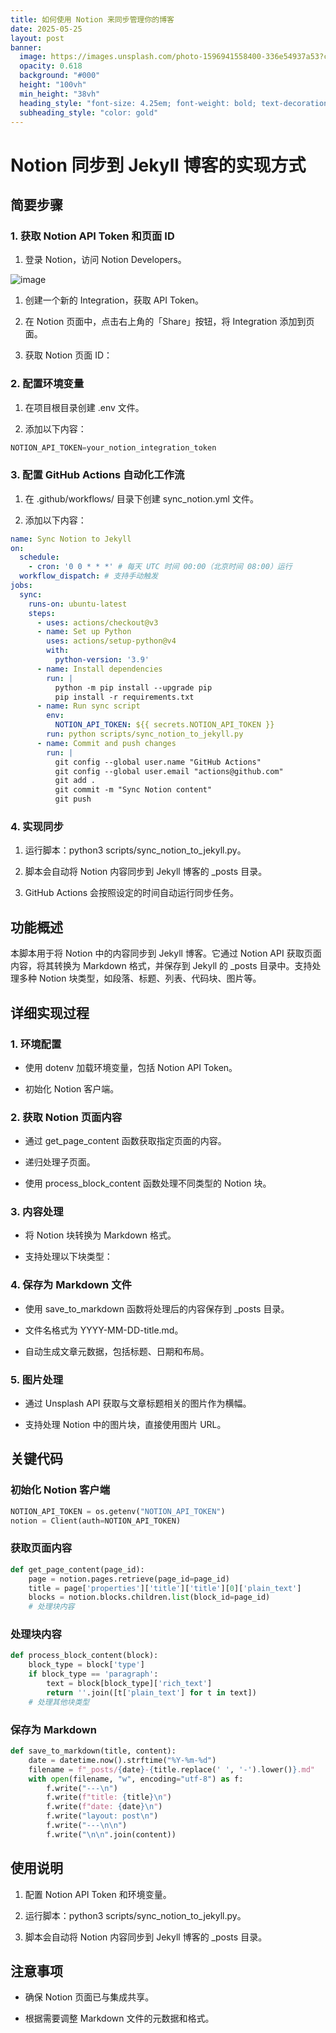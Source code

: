 ```yaml
---
title: 如何使用 Notion 来同步管理你的博客
date: 2025-05-25
layout: post
banner:
  image: https://images.unsplash.com/photo-1596941558400-336e54937a53?crop=entropy&cs=tinysrgb&fit=max&fm=jpg&ixid=M3w2OTIwMzJ8MHwxfHJhbmRvbXx8fHx8fHx8fDE3NDgxMzgxMDR8&ixlib=rb-4.1.0&q=80&w=1080
  opacity: 0.618
  background: "#000"
  height: "100vh"
  min_height: "38vh"
  heading_style: "font-size: 4.25em; font-weight: bold; text-decoration: underline"
  subheading_style: "color: gold"
---
```


# Notion 同步到 Jekyll 博客的实现方式

## 简要步骤

### 1. 获取 Notion API Token 和页面 ID

1. 登录 Notion，访问 Notion Developers。

![image](https://prod-files-secure.s3.us-west-2.amazonaws.com/a7a0cc5a-89b9-4cda-8686-1fba0ca52f40/d19c1afe-dea5-4312-9333-786b0ba83054/image.png?X-Amz-Algorithm=AWS4-HMAC-SHA256&X-Amz-Content-Sha256=UNSIGNED-PAYLOAD&X-Amz-Credential=ASIAZI2LB466QMWWXE42%2F20250525%2Fus-west-2%2Fs3%2Faws4_request&X-Amz-Date=20250525T015504Z&X-Amz-Expires=3600&X-Amz-Security-Token=IQoJb3JpZ2luX2VjEFoaCXVzLXdlc3QtMiJGMEQCICa8YkRknqnD2B7pHKadOGbk%2B2HEH8tyiZFXmjI%2B4RmOAiBuHjXJj34xaqqyEtwjab8AvboTbkbVd2CLSwmVEqQuLir%2FAwgjEAAaDDYzNzQyMzE4MzgwNSIML8YANmT7myuA7XgFKtwDNwUI0croV24iBvGQ4cwG37o94NfdCNDqQF8AEVVPqL3N5Wq%2BGHTdHMYraIa8qhTC3Or4fK5tiyfnPotD%2Fasakwl%2FbC32psBzlue54wSvxgkc2aa%2BAAjYNa%2BDvMncweHDIqkGsL0ktc7SVph6T1xx%2FCxv177YazHV24T4pfkAB9Acbq57c1B1dU5MO6uj29kTfPKvKuQLyFUTGFjYjXaAGFKWxxU2Mmiw%2F4r0jN4gjWWPW3m4P%2FovZiix7y%2F9bJerIUS0tkrhoT%2FT8%2F5Zr5KN0Mbf%2B0a5xffNf%2F4MDUIOxPLWeQNiveRkK%2F3FNxKF1hJWhn%2B5bRq%2BgjXQ%2BCGdFhq3HIpbjVYhk%2FYVt%2BMqCuiMQb5Q7xL9V2yP1UZLuKxGI1CY7UVmUA0bL5pvhHrFaWlmPsmHUEFtm9qg1zfc5Q1d4INZljRy%2BaxB%2BCvEtKkcKObauOMRZXVrnUhTmWcNMcfbWprfS8k4VhqBW%2FHgojp3g2lFRn9hQkakeRiAoqkILyQHb4VGbvKgNBP4UudItGYkP%2BI%2FfEB77axYJ9mw3COs6KCJArl4ELD5gClYw6RDiEL5VWQcNA7JVDrEds28oV2DiS3%2FfIkXN9Pvsaz518onCpHKP5UL%2Bax3X5JDf%2BUw3OzJwQY6pgHbHFIZFBIie034z%2FFPhgOWuASCAXhxuaM5cVukZeQzXlnjY%2Fqj0A9aBKelBja0YflJr98XaUKGKDiOPVSm15z8193hqQlXynhqivW9mKz1GvwtdNjTY%2BCeOuBme4rhSflgbEzh93k8HhhGioMqUhq8FT3ivfR1%2FaA%2FsHxhBzdAeZ23koD%2BNug5d9EDN35NeWDrh9Yd2ykUAmBKRAvI0YL7CJPUtAxI&X-Amz-Signature=2d230b0f8884143af8838fd77e679cc2295976f5577e3a9945f3876565b14bdc&X-Amz-SignedHeaders=host&x-id=GetObject)

1. 创建一个新的 Integration，获取 API Token。

1. 在 Notion 页面中，点击右上角的「Share」按钮，将 Integration 添加到页面。

1. 获取 Notion 页面 ID：


### 2. 配置环境变量

1. 在项目根目录创建 .env 文件。

1. 添加以下内容：

```javascript
NOTION_API_TOKEN=your_notion_integration_token
```

### 3. 配置 GitHub Actions 自动化工作流

1. 在 .github/workflows/ 目录下创建 sync_notion.yml 文件。

1. 添加以下内容：

```yaml
name: Sync Notion to Jekyll
on:
  schedule:
    - cron: '0 0 * * *' # 每天 UTC 时间 00:00（北京时间 08:00）运行
  workflow_dispatch: # 支持手动触发
jobs:
  sync:
    runs-on: ubuntu-latest
    steps:
      - uses: actions/checkout@v3
      - name: Set up Python
        uses: actions/setup-python@v4
        with:
          python-version: '3.9'
      - name: Install dependencies
        run: |
          python -m pip install --upgrade pip
          pip install -r requirements.txt
      - name: Run sync script
        env:
          NOTION_API_TOKEN: ${{ secrets.NOTION_API_TOKEN }}
        run: python scripts/sync_notion_to_jekyll.py
      - name: Commit and push changes
        run: |
          git config --global user.name "GitHub Actions"
          git config --global user.email "actions@github.com"
          git add .
          git commit -m "Sync Notion content"
          git push
```

### 4. 实现同步

1. 运行脚本：python3 scripts/sync_notion_to_jekyll.py。

1. 脚本会自动将 Notion 内容同步到 Jekyll 博客的 _posts 目录。

1. GitHub Actions 会按照设定的时间自动运行同步任务。

## 功能概述

本脚本用于将 Notion 中的内容同步到 Jekyll 博客。它通过 Notion API 获取页面内容，将其转换为 Markdown 格式，并保存到 Jekyll 的 _posts 目录中。支持处理多种 Notion 块类型，如段落、标题、列表、代码块、图片等。

## 详细实现过程

### 1. 环境配置

- 使用 dotenv 加载环境变量，包括 Notion API Token。

- 初始化 Notion 客户端。

### 2. 获取 Notion 页面内容

- 通过 get_page_content 函数获取指定页面的内容。

- 递归处理子页面。

- 使用 process_block_content 函数处理不同类型的 Notion 块。

### 3. 内容处理

- 将 Notion 块转换为 Markdown 格式。

- 支持处理以下块类型：


### 4. 保存为 Markdown 文件

- 使用 save_to_markdown 函数将处理后的内容保存到 _posts 目录。

- 文件名格式为 YYYY-MM-DD-title.md。

- 自动生成文章元数据，包括标题、日期和布局。

### 5. 图片处理

- 通过 Unsplash API 获取与文章标题相关的图片作为横幅。

- 支持处理 Notion 中的图片块，直接使用图片 URL。

## 关键代码

### 初始化 Notion 客户端

```python
NOTION_API_TOKEN = os.getenv("NOTION_API_TOKEN")
notion = Client(auth=NOTION_API_TOKEN)
```

### 获取页面内容

```python
def get_page_content(page_id):
    page = notion.pages.retrieve(page_id=page_id)
    title = page['properties']['title']['title'][0]['plain_text']
    blocks = notion.blocks.children.list(block_id=page_id)
    # 处理块内容
```

### 处理块内容

```python
def process_block_content(block):
    block_type = block['type']
    if block_type == 'paragraph':
        text = block[block_type]['rich_text']
        return ''.join([t['plain_text'] for t in text])
    # 处理其他块类型
```

### 保存为 Markdown

```python
def save_to_markdown(title, content):
    date = datetime.now().strftime("%Y-%m-%d")
    filename = f"_posts/{date}-{title.replace(' ', '-').lower()}.md"
    with open(filename, "w", encoding="utf-8") as f:
        f.write("---\n")
        f.write(f"title: {title}\n")
        f.write(f"date: {date}\n")
        f.write("layout: post\n")
        f.write("---\n\n")
        f.write("\n\n".join(content))
```

## 使用说明

1. 配置 Notion API Token 和环境变量。

1. 运行脚本：python3 scripts/sync_notion_to_jekyll.py。

1. 脚本会自动将 Notion 内容同步到 Jekyll 博客的 _posts 目录。

## 注意事项

- 确保 Notion 页面已与集成共享。

- 根据需要调整 Markdown 文件的元数据和格式。